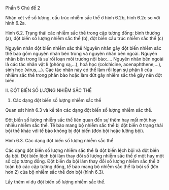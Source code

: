 Phần 5
Chủ đề 2

Nhận xét về số lượng, cấu trúc nhiễm sắc thể ở hình 6.2b, hình 6.2c so với hình 6.2a.

Hình 6.2. Trạng thái các nhiễm sắc thể trong cặp tương đồng: bình thường (a), đột biến số lượng nhiễm sắc thể (b), đột biến cấu trúc nhiễm sắc thể (c)

Nguyên nhân đột biến nhiễm sắc thể
Nguyên nhân gây đột biến nhiễm sắc thể bao gồm nguyên nhân bên trong và nguyên nhân bên ngoài. Nguyên nhân bên trong là sự rối loạn môi trường nội bào:.... Nguyên nhân bên ngoài là các tác nhân vật lí (phóng xạ,...), hoá học (colchicine, acenaphthene,...), sinh học (virus,...). Các tác nhân này có thể làm rối loạn sự phân li của nhiễm sắc thể trong phân bào hoặc làm đứt gãy nhiễm sắc thể gây nên đột biến.

II. ĐỘT BIẾN SỐ LƯỢNG NHIỄM SẮC THỂ

1. Các dạng đột biến số lượng nhiễm sắc thể

Quan sát hình 6.3 và kể tên các dạng đột biến số lượng nhiễm sắc thể.

Đột biến số lượng nhiễm sắc thể liên quan đến sự thêm hay mất một hay nhiều nhiễm sắc thể. Tế bào mang bộ nhiễm sắc thể bị đột biến ở trạng thái bội thể khác với tế bào không bị đột biến (đơn bội hoặc lưỡng bội).

Hình 6.3. Các dạng đột biến số lượng nhiễm sắc thể

Các dạng đột biến số lượng nhiễm sắc thể là đột biến lệch bội và đột biến đa bội. Đột biến lệch bội làm thay đổi số lượng nhiễm sắc thể ở một hay một số cặp tương đồng. Đột biến đa bội làm thay đổi số lượng nhiễm sắc thể ở toàn bộ các cặp tương đồng, tế bào mang bộ nhiễm sắc thể là bội số (lớn hơn 2) của bộ nhiễm sắc thể đơn bội (hình 6.3).

Lấy thêm ví dụ đột biến số lượng nhiễm sắc thể.